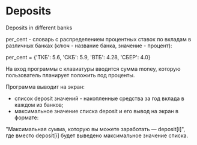 # Deposits
Deposits in different banks

per_cent - словарь с распределением процентных ставок по вкладам в различных банках (ключ - название банка, значение - процент):

per_cent = {'ТКБ': 5.6, 'СКБ': 5.9, 'ВТБ': 4.28, 'СБЕР': 4.0}

На вход программы с клавиатуры вводится сумма money, которую пользователь планирует положить под проценты.

Программа выводит на экран:
- список deposit значений - накопленные средства за год вклада в каждом из банков;
- максимальное значение списка deposit и его вывод на экран в формате:

"Максимальная сумма, которую вы можете заработать — deposit[i]", где вместо deposit[i] будет выведено максимальное значение списка.
